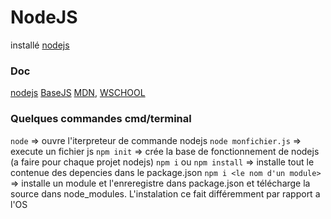
# NodeJS

installé [nodejs](https://nodejs.org/en/)
### Doc
[nodejs](https://nodejs.org/en/docs/) [BaseJS](https://github.com/zechaos031/cours/blob/master/BaseJS.md) [MDN](https://developer.mozilla.org/fr/docs/Apprendre/JavaScript), [WSCHOOL](https://www.w3schools.com/js/default.asp)

### Quelques commandes cmd/terminal
`node` => ouvre l'iterpreteur de commande nodejs
`node monfichier.js` => execute un fichier js
`npm init` => crée la base de fonctionnement de nodejs (a faire pour chaque projet nodejs)
`npm i` ou `npm install` => installe tout le contenue des depencies dans le package.json
`npm i <le nom d'un module>` => installe un module et l'enreregistre dans package.json et télécharge la source dans node_modules. L'instalation ce fait différemment par rapport a l'OS 